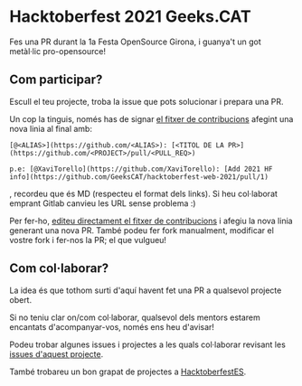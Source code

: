 # Hacktoberfest 2021 Geeks.CAT

Fes una PR durant la 1a Festa OpenSource Girona, i guanya't un got metàl·lic pro-opensource!

## Com participar?

Escull el teu projecte, troba la issue que pots solucionar i prepara una PR.

Un cop la tinguis, només has de signar [el fitxer de contribucions](https://github.com/GeeksCAT/hacktoberfest-2021/blob/master/CONTRIBUTORS.md) afegint una nova linia al final amb:
```
[@<ALIAS>](https://github.com/<ALIAS>): [<TITOL DE LA PR>](https://github.com/<PROJECT>/pull/<PULL_REQ>)

p.e: [@XaviTorello](https://github.com/XaviTorello): [Add 2021 HF info](https://github.com/GeeksCAT/hacktoberfest-web-2021/pull/1)
```
, recordeu que és MD (respecteu el format dels links). Si heu col·laborat emprant Gitlab canvieu les URL sense problema :)

Per fer-ho, [editeu directament el fitxer de contribucions](https://github.com/GeeksCAT/hacktoberfest-2021/edit/master/CONTRIBUTORS.md) i afegiu la nova linia generant una nova PR. També podeu fer fork manualment, modificar el vostre fork i fer-nos la PR; el que vulgueu!



## Com col·laborar?

La idea és que tothom surti d'aquí havent fet una PR a qualsevol projecte obert.

Si no teniu clar on/com col·laborar, qualsevol dels mentors estarem encantats d'acompanyar-vos, només ens heu d'avisar!

Podeu trobar algunes issues i projectes a les quals col·laborar revisant les [issues d'aquest projecte](https://github.com/GeeksCAT/hacktoberfest-2021/issues).

També trobareu un bon grapat de projectes a [HacktoberfestES](https://hacktoberfestes.dev/).
